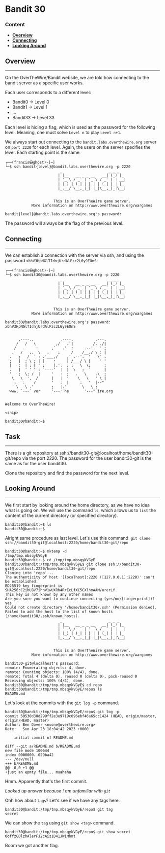# Bandit 30

### Content
- **[Overview](#Overview)**
- **[Connecting](#Connecting)**
- **[Looking Around](#Looking-Around)**


## Overview

-----------------
On the OverTheWire/Bandit website, we are told how connecting to the bandit server as a specific user works.

Each user corresponds to a different level:
- Bandit0 -> Level 0
- Bandit1 -> Level 1
- ...
- Bandit33 -> Level 33

Each level is hiding a flag, which is used as the password for the following level. Meaning, one must solve `Level n` to play `Level n+1`.

We always start out connecting to the `bandit.labs.overthewire.org` server on `port 2220` for each level.
Again, the users on the server specifies the level. Each starting point is the same:

``` commandline
┌──(francis㉿ghost)-[~]
└─$ ssh bandit{level}@bandit.labs.overthewire.org -p 2220
                         _                     _ _ _   
                        | |__   __ _ _ __   __| (_) |_ 
                        | '_ \ / _` | '_ \ / _` | | __|
                        | |_) | (_| | | | | (_| | | |_ 
                        |_.__/ \__,_|_| |_|\__,_|_|\__|
                                                       

                      This is an OverTheWire game server. 
            More information on http://www.overthewire.org/wargames

bandit{level}@bandit.labs.overthewire.org's password: 
```

The password will always be the flag of the previous level.


## Connecting

--------------

We can establish a connection with the server via ssh, and using the password `xbhV3HpNGlTIdnjUrdAlPzc2L6y9EOnS`:

``` commandline
┌──(francis㉿ghost)-[~]
└─$ ssh bandit30@bandit.labs.overthewire.org -p 2220
                         _                     _ _ _   
                        | |__   __ _ _ __   __| (_) |_ 
                        | '_ \ / _` | '_ \ / _` | | __|
                        | |_) | (_| | | | | (_| | | |_ 
                        |_.__/ \__,_|_| |_|\__,_|_|\__|
                                                       

                      This is an OverTheWire game server. 
            More information on http://www.overthewire.org/wargames

bandit30@bandit.labs.overthewire.org's password: xbhV3HpNGlTIdnjUrdAlPzc2L6y9EOnS


      ,----..            ,----,          .---.
     /   /   \         ,/   .`|         /. ./|
    /   .     :      ,`   .'  :     .--'.  ' ;
   .   /   ;.  \   ;    ;     /    /__./ \ : |
  .   ;   /  ` ; .'___,/    ,' .--'.  '   \' .
  ;   |  ; \ ; | |    :     | /___/ \ |    ' '
  |   :  | ; | ' ;    |.';  ; ;   \  \;      :
  .   |  ' ' ' : `----'  |  |  \   ;  `      |
  '   ;  \; /  |     '   :  ;   .   \    .\  ;
   \   \  ',  /      |   |  '    \   \   ' \ |
    ;   :    /       '   :  |     :   '  |--"
     \   \ .'        ;   |.'       \   \ ;
  www. `---` ver     '---' he       '---" ire.org


Welcome to OverTheWire!

<snip>

bandit30@bandit:~$ 
```

## Task

--------------

There is a git repository at ssh://bandit30-git@localhost/home/bandit30-git/repo via the port 2220. 
The password for the user bandit30-git is the same as for the user bandit30.

Clone the repository and find the password for the next level.

## Looking Around

--------------
We first start by looking around the home directory, as we have no idea what is going on. We will use the command `ls`,
which allows us to `list` the content of the current directory (or specified directory).

``` text
bandit30@bandit:~$ ls
bandit30@bandit:~$
```

Alright same procedure as last level. Let's use this command: `git clone ssh://bandit30-git@localhost:2220/home/bandit30-git/repo`

``` text
bandit30@bandit:~$ mktemp -d
/tmp/tmp.mbsqykVGyE
bandit30@bandit:~$ cd /tmp/tmp.mbsqykVGyE
bandit30@bandit:/tmp/tmp.mbsqykVGyE$ git clone ssh://bandit30-git@localhost:2220/home/bandit30-git/repo
Cloning into 'repo'...
The authenticity of host '[localhost]:2220 ([127.0.0.1]:2220)' can't be established.
ED25519 key fingerprint is SHA256:C2ihUBV7ihnV1wUXRb4RrEcLfXC5CXlhmAAM/urerLY.
This key is not known by any other names
Are you sure you want to continue connecting (yes/no/[fingerprint])? yes
Could not create directory '/home/bandit30/.ssh' (Permission denied).
Failed to add the host to the list of known hosts (/home/bandit30/.ssh/known_hosts).
                         _                     _ _ _   
                        | |__   __ _ _ __   __| (_) |_ 
                        | '_ \ / _` | '_ \ / _` | | __|
                        | |_) | (_| | | | | (_| | | |_ 
                        |_.__/ \__,_|_| |_|\__,_|_|\__|
                                                       

                      This is an OverTheWire game server. 
            More information on http://www.overthewire.org/wargames

bandit30-git@localhost's password: 
remote: Enumerating objects: 4, done.
remote: Counting objects: 100% (4/4), done.
remote: Total 4 (delta 0), reused 0 (delta 0), pack-reused 0
Receiving objects: 100% (4/4), done.
bandit30@bandit:/tmp/tmp.mbsqykVGyE$ cd repo
bandit30@bandit:/tmp/tmp.mbsqykVGyE/repo$ ls
README.md
```

Let's look at the commits with the `git log -p` command.

``` text
bandit30@bandit:/tmp/tmp.mbsqykVGyE/repo$ git log -p
commit 59530d30d299ff2e3e9719c096ebf46a65cc1424 (HEAD, origin/master, origin/HEAD, master)
Author: Ben Dover <noone@overthewire.org>
Date:   Sun Apr 23 18:04:42 2023 +0000

    initial commit of README.md

diff --git a/README.md b/README.md
new file mode 100644
index 0000000..029ba42
--- /dev/null
+++ b/README.md
@@ -0,0 +1 @@
+just an epmty file... muahaha
```

Hmm. Apparently that's the first commit. 

*Looked up answer because I am unfamiliar with `git`*

Ohh how about `tags`? Let's see if we have any tags here. 

``` text
bandit30@bandit:/tmp/tmp.mbsqykVGyE/repo$ git tag
secret
```

We can show the `tag` using `git show <tag>` command.

``` text
bandit30@bandit:/tmp/tmp.mbsqykVGyE/repo$ git show secret
OoffzGDlzhAlerFJ2cAiz1D41JW1Mhmt
```

Boom we got another flag.




